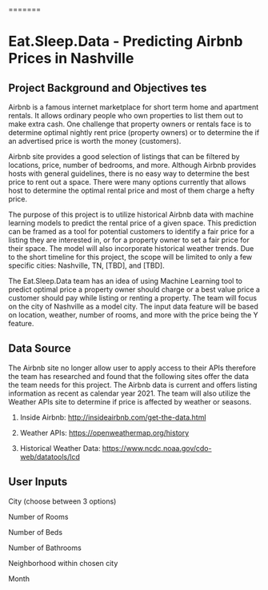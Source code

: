
=======

# **Eat.Sleep.Data - Predicting Airbnb Prices in Nashville** 

 
 

## **Project Background and Objectives tes** 

Airbnb is a famous internet marketplace for short term home and apartment rentals. It allows ordinary people who own properties to list them out to make extra cash. One challenge that property owners or rentals face is to determine optimal nightly rent price (property owners) or to determine the if an advertised price is worth the money (customers).  

Airbnb site provides a good selection of listings that can be filtered by locations, price, number of bedrooms, and more. Although Airbnb provides hosts with general guidelines, there is no easy way to determine the best price to rent out a space. There were many options currently that allows host to determine the optimal rental price and most of them charge a hefty price.  

The purpose of this project is to utilize historical Airbnb data with machine learning models to predict the rental price of a given space. This prediction can be framed as a tool for potential customers to identify a fair price for a listing they are interested in, or for a property owner to set a fair price for their space. The model will also incorporate historical weather trends. Due to the short timeline for this project, the scope will be limited to only a few specific cities: Nashville, TN, [TBD], and [TBD]. 

The Eat.Sleep.Data team has an idea of using Machine Learning tool to predict optimal price a property owner should charge or a best value price a customer should pay while listing or renting a property. The team will focus on the city of Nashville as a model city. The input data feature will be based on location, weather, number of rooms, and more with the price being the Y feature.  

 
 

## **Data Source** 
 

The Airbnb site no longer allow user to apply access to their APIs therefore the team has researched and found that the following sites offer the data the team needs for this project. The Airbnb data is current and offers listing information as recent as calendar year 2021.  The team will also utilize the Weather APIs site to determine if price is affected by weather or seasons.  
 

1. Inside Airbnb: http://insideairbnb.com/get-the-data.html 

2. Weather APIs: https://openweathermap.org/history 

3. Historical Weather Data: https://www.ncdc.noaa.gov/cdo-web/datatools/lcd 

 

 

## **User Inputs** 

City (choose between 3 options) 

Number of Rooms 

Number of Beds 

Number of Bathrooms 

Neighborhood within chosen city 

Month 

